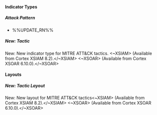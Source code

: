
#### Indicator Types

##### Attack Pattern

- %%UPDATE_RN%%

##### New: Tactic
New: New indicator type for MITRE ATT&CK tactics. <~XSIAM> (Available from Cortex XSIAM 8.2).</~XSIAM>
<~XSOAR> (Available from Cortex XSOAR 6.10.0).</~XSOAR>

#### Layouts

##### New: Tactic Layout
New: New layout for MITRE ATT&CK tactics<~XSIAM> (Available from Cortex XSIAM 8.2).</~XSIAM>
<~XSOAR> (Available from Cortex XSOAR 6.10.0).</~XSOAR>
